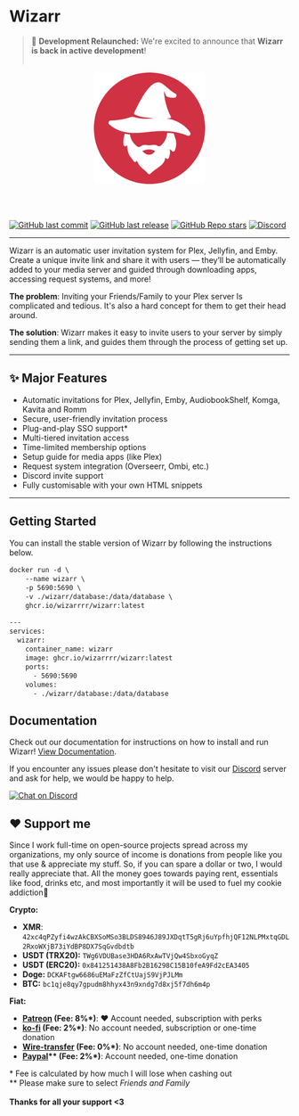# Wizarr
> 🚀 **Development Relaunched:** We're excited to announce that **Wizarr is back in active development**!
<br></br>
<p align="center">

<img src="./app/static/wizarr-logo.png" height="200">
  <p></p>
</p>
<br></br>

[![GitHub last commit](https://img.shields.io/github/release-date/wizarrrr/wizarr?style=for-the-badge&logo=github)](https://github.com/wizarrrr/wizarr)
[![GitHub last release](https://img.shields.io/github/v/release/wizarrrr/wizarr?style=for-the-badge&logo=github)](https://github.com/wizarrrr/wizarr)
[![GitHub Repo stars](https://img.shields.io/github/stars/wizarrrr/wizarr?style=for-the-badge&logo=github)](https://github.com/wizarrrr/wizarr)
[![Discord](https://img.shields.io/discord/1020742926856372224?style=for-the-badge&logo=discord)](https://discord.com/invite/mQbyEhWm)


---

Wizarr is an automatic user invitation system for Plex, Jellyfin, and Emby.  
Create a unique invite link and share it with users — they’ll be automatically added to your media server and guided through downloading apps, accessing request systems, and more!

**The problem**: Inviting your Friends/Family to your Plex server Is complicated and tedious. It's also a hard concept for them to get their head around.

**The solution**: Wizarr makes it easy to invite users to your server by simply sending them a link, and guides them through the process of getting set up.

---

## ✨ Major Features

- Automatic invitations for Plex, Jellyfin, Emby, AudiobookShelf, Komga, Kavita and Romm
- Secure, user-friendly invitation process
- Plug-and-play SSO support*
- Multi-tiered invitation access
- Time-limited membership options
- Setup guide for media apps (like Plex)
- Request system integration (Overseerr, Ombi, etc.)
- Discord invite support
- Fully customisable with your own HTML snippets

---

## Getting Started

You can install the stable version of Wizarr by following the instructions below.

```
docker run -d \
    --name wizarr \
    -p 5690:5690 \
    -v ./wizarr/database:/data/database \
    ghcr.io/wizarrrr/wizarr:latest
```

```
---
services:
  wizarr:
    container_name: wizarr
    image: ghcr.io/wizarrrr/wizarr:latest
    ports:
      - 5690:5690
    volumes:
      - ./wizarr/database:/data/database
```

## Documentation

Check out our documentation for instructions on how to install and run Wizarr!
[View Documentation](https://github.com/Wizarrrr/wizarr/blob/master/docs/setup/README.md).

If you encounter any issues please don't hesitate to visit our [Discord](https://discord.gg/XXCz7aM3ak) server and ask for help, we would be happy to help.

<a href="https://discord.gg/XXCz7aM3ak">
<img alt="Chat on Discord" src="https://img.shields.io/discord/1020742926856372224"/>
</a>


## ❤️ Support me

<!--
Pwease support me >.<
-->  

<p>Since I work full-time on open-source projects spread across my organizations, my only source of income is donations from people like you that use & appreciate my stuff. So, if you can spare a dollar or two, I would really appreciate that. All the money goes towards paying rent, essentials like food, drinks etc, and most importantly it will be used to fuel my cookie addiction🍪<br></p>

**Crypto:**
- **XMR**: `42xc4qPZyfi4wzAkCBXSoMSo3BLDS8946J89JXDqtT5gRj6uYpfhjQF12NLPMxtqGDL2RxoWXjB73iYdBP8DX7SqGvdbdtb`<br>
- **USDT (TRX20):** `TWg6VDUBase3HDA6RxAwTVjQw4SbxoGyqZ`<br>
- **USDT (ERC20):** `0x841251438A8Fb2B16298C15B10feA9Fd2cEA3405`<br>
- **Doge:** `DCKAFtgw6686uEMaFzZfCtUajS9VjPJLMm`<br>
- **BTC:** `bc1qje8qy7gpudm8hhyx43n9xndg7d8xj5f7dh6m4p`<br>

**Fiat:**
- **[Patreon](https://patreon.com/crazyco) (Fee: 8%\*)**: ❤️ Account needed, subscription with perks
- **[ko-fi](https://ko-fi.com/crazyco) (Fee: 2%\*)**: No account needed, subscription or one-time donation
- **[Wire-transfer](https://bunq.me/ClaraK) (Fee: 0%\*)**: No account needed, one-time donation
- **[Paypal](https://paypal.me/ClaraCrazy)\*\* (Fee: 2%\*)**: Account needed, one-time donation

\* Fee is calculated by how much I will lose when cashing out<br>
\*\* Please make sure to select *Friends and Family*<br><br>
**Thanks for all your support <3**
